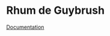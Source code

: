 # Rhum de Guybrush

[Documentation](https://github.com/Tom60chat/Rhum-de-Guybrush/blob/master/Doxygen/latex/refman.pdf)
